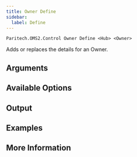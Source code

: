 ```yaml
---
title: Owner Define
sidebar:
  label: Define
---
```


`Paritech.OMS2.Control Owner Define <Hub> <Owner>`

Adds or replaces the details for an Owner.

## Arguments

## Available Options

## Output

## Examples

## More Information
